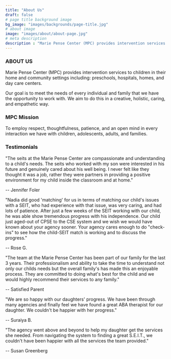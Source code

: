 ```yaml
---
title: "About Us"
draft: false
# page title background image
bg_image: "images/backgrounds/page-title.jpg"
# about image
image: "images/about/about-page.jpg"
# meta description
description : "Marie Pense Center (MPC) provides intervention services to children in their home and community settings including: preschools, hospitals, homes, and day care centers. Our goal is to meet the needs of every individual and family that we have the opportunity to work with. We aim to do this in a creative, holistic, caring, and empathetic way."
---
```


### ABOUT US

Marie Pense Center (MPC) provides intervention services to children in their
home and community settings including: preschools, hospitals, homes, and day
care centers.

Our goal is to meet the needs of every individual and family that we have the
opportunity to work with. We aim to do this in a creative, holistic, caring, and
empathetic way.


### MPC Mission

To employ respect, thoughtfulness, patience, and an open mind in every
interaction we have with children, adolescents, adults, and families.

### Testimonials

"The seits at the Marie Pense Center are compassionate and understanding to a
child's needs. The seits who worked with my son were interested in his future
and genuinely cared about his well being. I never felt like they thought it was
a job, rather they were partners in providing a positive environment for my
child inside the classroom and at home."

-- Jennifer Foler

"Nadia did good 'matching' for us in terms of matching our child's issues with a
SEIT, who had experience with that issue, was very caring, and had lots of
patience. After just a few weeks of the SEIT working with our child, he was able
show tremendous progress with his independence. Our child just aged-out of CPSE
to the CSE system and we wish we would have known about your agency sooner. Your
agency cares enough to do "check-ins" to see how the child-SEIT match is working
and to discuss the progress."

-- Rose G.

"The team at the Marie Pense Center has been part of our family for the last 3
years. Their professionalism and ability to take the time to understand not only
our childs needs but the overall family's has made this an enjoyable process.
They are committed to doing what's best for the child and we would highly
recommend their services to any family." 

-- Satisfied Parent
 
"We are so happy with our daughters' progress. We have been through many
agencies and finally feel we have found a great ABA therapist for our daughter.
We couldn't be happier with her progress." 

-- Suraiya B.
 
"The agency went above and beyond to help my daughter get the services she
needed. From navigating the system to finding a great S.E.I.T., we couldn't have
been happier with all the services the team provided." 

-- Susan Greenberg
